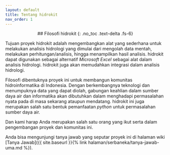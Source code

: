 ```yaml
---
layout: default
title: Tentang hidrokit
nav_order: 1
---
```


<div align="center" markdown="1">
## Filosofi hidrokit
{: .no_toc .text-delta .fs-6}
</div>

Tujuan proyek hidrokit adalah mengembangkan alat yang sederhana untuk melakukan analisis hidrologi yang dimulai dari mengolah data mentah, melakukan perhitungan/analisis, hingga menampilkan hasil analisis. hidrokit dapat digunakan sebagai alternatif *Microsoft Excel* sebagai alat dalam analisis hidrologi. hidrokit juga akan memudahkan integrasi dalam analisis hidrologi.

Filosofi dibentuknya proyek ini untuk membangun komunitas hidroinformatika di Indonesia. Dengan berkembangnya teknologi dan menumpuknya data yang dapat diolah, gabungan keahlian dalam sumber daya air dan informatika akan dibutuhkan dalam menghadapi permasalahan nyata pada di masa sekarang ataupun mendatang. hidrokit ini juga merupakan salah satu bentuk pemanfaatan *python* untuk permasalahan sumber daya air. 

Dan kami harap Anda merupakan salah satu orang yang ikut serta dalam pengembangan proyek dan komunitas ini.

Anda bisa mengunjungi tanya jawab yang seputar proyek ini di halaman wiki [Tanya Jawab]({{ site.baseurl }}{% link halaman/serbaneka/tanya-jawab-uma.md %}).